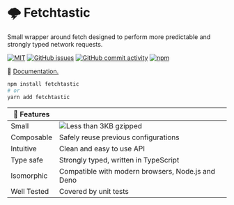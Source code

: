 # 🌩️ Fetchtastic

Small wrapper around fetch designed to perform more predictable and strongly typed network requests.

[![MIT](https://img.shields.io/badge/license-MIT-blue.svg?style=flat)](https://github.com/fveracoechea/fetchtastic/blob/main/LICENSE)
[![GitHub issues](https://img.shields.io/github/issues-raw/fveracoechea/fetchtastic)](https://github.com/fveracoechea/fetchtastic/issues)
[![GitHub commit activity](https://img.shields.io/github/commit-activity/m/fveracoechea/fetchtastic)](https://github.com/fveracoechea/fetchtastic/pulse)
[![npm](https://img.shields.io/npm/v/fetchtastic?color=blue)](https://www.npmjs.com/package/fetchtastic)

📖 [Documentation.](https://fetchtastic-docs.vercel.app/)

```bash
npm install fetchtastic
# or
yarn add fetchtastic
```

| 🚀 Features |                                                                          |
| ----------- | ------------------------------------------------------------------------ |
| Small       | ![ Less than 3KB gzipped ](https://fetchtastic-docs.vercel.app/size.png) |
| Composable  | Safely reuse previous configurations                                     |
| Intuitive   | Clean and easy to use API                                                |
| Type safe   | Strongly typed, written in TypeScript                                    |
| Isomorphic  | Compatible with modern browsers, Node.js and Deno                        |
| Well Tested | Covered by unit tests                                                    |
